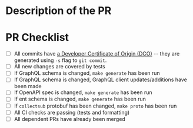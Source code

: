 # Description of the PR

<!-- Please include a summary of the change, including relevant motivation and context. -->

<!-- If this PR fixes an issue, please state this using "Fixes #XYZ" -->

# PR Checklist

- [ ] All commits have [a Developer Certificate of Origin (DCO)](https://wiki.linuxfoundation.org/dco) -- they are generated using `-s` flag to `git commit`.
- [ ] All new changes are covered by tests
- [ ] If GraphQL schema is changed, `make generate` has been run
- [ ] If GraphQL schema is changed, GraphQL client updates/additions have been made
- [ ] If OpenAPI spec is changed, `make generate` has been run
- [ ] If ent schema is changed, `make generate` has been run
- [ ] If `collectsub` protobuf has been changed, `make proto` has been run
- [ ] All CI checks are passing (tests and formatting)
- [ ] All dependent PRs have already been merged
